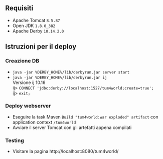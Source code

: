 ## Requisiti
- Apache Tomcat `8.5.87`
- Open JDK `1.8.0_382`
- Apache Derby `10.14.2.0`

## Istruzioni per il deploy
### Creazione DB
- `java -jar %DERBY_HOME%/lib/derbyrun.jar server start`
- `java -jar %DERBY_HOME%/lib/derbyrun.jar ij`<br>
Versione ij 10.16<br>
ij> `CONNECT 'jdbc:derby://localhost:1527/tum4world;create=true';`<br>
ij> `exit;`
### Deploy webserver
- Eseguire la task Maven `Build "tum4world:war exploded" artifact` con application context  `/tum4world`
- Avviare il server Tomcat con gli artefatti appena compilati
### Testing
- Visitare la pagina http://localhost:8080/tum4world/